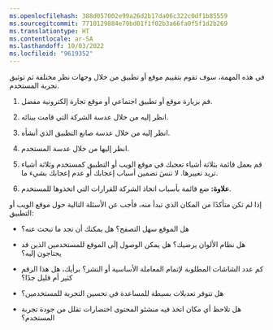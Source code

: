 ```yaml
---
ms.openlocfilehash: 388d057002e99a26d2b17da06c322c0df1b85559
ms.sourcegitcommit: 7710129884e79bd01f1f02b3a66fa0f5f1d2b269
ms.translationtype: HT
ms.contentlocale: ar-SA
ms.lasthandoff: 10/03/2022
ms.locfileid: "9619352"
---
```

في هذه المهمة، سوف تقوم بتقييم موقع أو تطبيق من خلال وجهات نظر مختلفة ثم توثيق تجربة المستخدم.

1.  قم بزيارة موقع أو تطبيق اجتماعي أو موقع تجارة إلكترونية مفضل.

1.  انظر إليه من خلال عدسة الشركة التي قامت ببنائه.

1.  انظر إليه من خلال عدسة صانع التطبيق الذي أنشأه.

1.  انظر إليها من خلال عدسة المستخدم.

1.  قم بعمل قائمة بثلاثة أشياء تعجبك في موقع الويب أو التطبيق كمستخدم وثلاثة أشياء تريد تغييرها. لا تنسَ تضمين أسباب إعجابك أو عدم إعجابك بشيء ما. 
2.  **علاوة:** ضع قائمة بأسباب اتخاذ الشركة للقرارات التي اتخذوها للمستخدم.

إذا لم تكن متأكدًا من المكان الذي تبدأ منه، فأجب عن الأسئلة التالية حول موقع الويب أو التطبيق:

-   هل الموقع سهل التصفح؟ هل يمكنك أن تجد ما تبحث عنه؟

-   هل نظام الألوان يرضيك؟ هل يمكن الوصول إلَى الموقع للمستخدمين الذين قد يحتاجون إليه؟

-   كم عدد الشاشات المطلوبة لإتمام المعاملة الأساسية أو النشر؟ برأيك، هل هذا الرقم كثير أم قليل جدًا؟

-   هل تتوفر تعديلات بسيطة للمساعدة في تحسين التجربة للمستخدمين؟

-   هل تلاحظ أي مكان اتخذ فيه منشئو المحتوى اختصارات تقلل من جودة تجربة المستخدم؟
